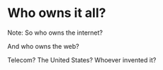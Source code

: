 # Who owns it all?

Note:
So who owns the internet?

And who owns the web?

Telecom? The United States? Whoever invented it?
